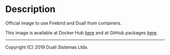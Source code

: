 # Description

Official image to use Firebird and Duall from containers.

This image is available at Docker Hub [here](https://hub.docker.com/r/duallsistemas/firebird) and at GitHub packages [here](https://github.com/duallsistemas/firebird-docker/packages).

<hr>

Copyright (C) 2019 Duall Sistemas Ltda.
